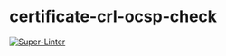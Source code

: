 # certificate-crl-ocsp-check

[![Super-Linter](https://github.com/rokris/certificate-crl-ocsp-check/actions/workflows/superlint.yml/badge.svg)](https://github.com/marketplace/actions/super-linter)
